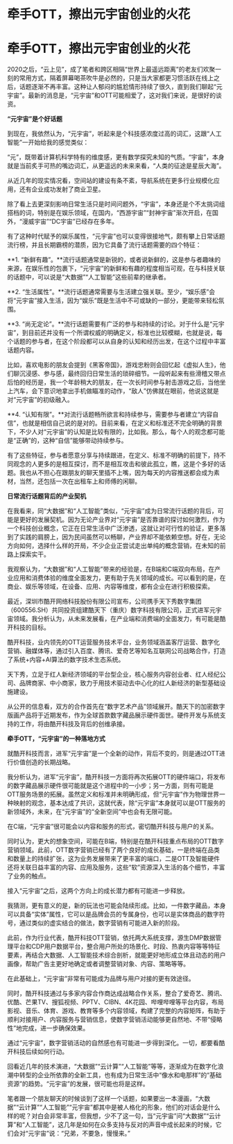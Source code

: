 # 牵手OTT，擦出元宇宙创业的火花


# 牵手OTT，擦出元宇宙创业的火花

2020之后，“云上见”，成了笔者和跨区相隔“世界上最遥远距离”的老友们欢聚一刻的常用方式，隔着屏幕喝茶吹牛是必然的，只是当大家都更习惯活跃在线上之后，话题逐渐不再丰富。这种让人郁闷的尴尬情形持续了很久，直到我们聊起“元宇宙”。最新的消息是，“元宇宙”和OTT可能相爱了，这对我们来说，是很好的谈资。

**“元宇宙”是个好话题**

到现在，我依然认为，“元宇宙”，听起来是个科技感浓度过高的词汇，这跟“人工智能”一开始给我的感觉类似：

“元”，既带着计算机科学特有的维度感，更有数学探究未知的气质。“宇宙”，本身就是当前炙手可热的嘴边词汇，从更遥远的未来来看，“人类的征途是星辰大海”。

从近几年的现实情况看，空间站的建设有条不紊，导航系统在更多行业规模化应用，还有企业成功发射了商业卫星。

除了看上去更深刻影响日常生活只是时间问题外，“宇宙”，本身还是个不太挑词组搭档的词，特别是在娱乐领域，在国内，“西游宇宙”“封神宇宙”渐次开启，在国外，“漫威宇宙”“DC宇宙”已经存在多年。

有了这种时代赋予的娱乐属性，“元宇宙”也可以变得很接地气，颇有攀上日常话题流行榜，并且长期霸榜的潜质，因为它具备了流行话题需要的四个特征：

**1. “新鲜有趣”。**流行话题通常是新锐的，或者说新鲜的，这是参与者趣味的来源，在娱乐性的包裹下，“元宇宙”的新鲜和有趣的程度相当可观，在与科技关联的话题中，可以说是“大数据”“人工智能”这些前辈的继承者。

**2. “生活属性”。**流行话题通常需要与生活建立强关联。至少，“娱乐感”会将“元宇宙”接入生活，因为“娱乐”既是生活中不可或缺的一部分，更能带来轻松氛围。

**3. “尚无定论”。**流行话题需要有广泛的参与和持续的讨论。对于什么是“元宇宙”，到目前还并没有一个所谓权威的明确定义，标准也比较模糊，也就是说，每个话题的参与者，在这个阶段都可以从自身的认知和经历出发，在这个过程中丰富话题内容。

比如，喜欢电影的朋友会提到《黑客帝国》，游戏忠粉则会回忆起《虚拟人生》，他们聊沉浸感、参与感，最终回归日常生活的琐碎细节。一段听起来有些滑稽又带点后怕的经历是，我一个年龄稍大的朋友，在一次长时间参与射击游戏之后，当他坐上汽车，会下意识地拿出手机做瞄准的动作，“敌人”仿佛就在眼前，他说这就是对“元宇宙”的初级融入。

**4. “认知有限”。**对流行话题畅所欲言和持续参与，需要参与者建立“内容自信”，也就是相信自己说的是对的。目前来看，在定义和标准还不完全明确的背景下，不少人对“元宇宙”的认知是比较有限的，比如我。那么，每个人的观念都可能是“正确”的，这种“自信”能够带动持续参与。

有了这些特征，参与者愿意分享与持续跟进，在定义、标准不明确的前提下，持不同观念的人更多的是相互探讨，而不是相互攻击和彼此孤立，瞧，这是个多好的话题。我也从不担心在跟朋友的聊天里插不上嘴，因为每天的内容推送都会成为素材，当然，还包括一次在出租车上和师傅的闲聊。

**日常流行话题背后的产业契机**

在我看来，同“大数据”和“人工智能”类似，“元宇宙”成为日常流行话题的背后，可能是更好的发展契机。因为无论产业界对“元宇宙”是否靠谱的探讨如何激烈，作为一个科技创业概念，它正在日常生活中广泛渗透，这就让对可行性的验证，更多落到了实践的肩膀上，因为民间虽然可以畅聊，产业界却不能依赖空想。好在，无论方向如何，选择什么样的开局，不少企业正尝试走出单纯的概念营销，在未知的前路上探索实干。

我观察认为，“大数据”和“人工智能”带来的经验是，在B端和C端双向布局，在产业应用和消费体验的维度全面发力，更有助于先关领域的成长。可以看到的是，在商业、娱乐等领域，在设备、应用、内容等维度，都有企业在进行积极探索。

最近，深圳市酷开网络科技股份有限公司宣布，公司携手天下秀数字集团（600556.SH）共同投资组建酷天下（重庆）数字科技有限公司，正式进军元宇宙领域。我分析认为，从未来发展看，在产业端和消费端的全面发力，有可能是酷开科技的目标。

酷开科技，业内领先的OTT运营服务技术平台，业务领域涵盖客厅运营、数字化营销、融媒体等，通过引入百度、腾讯、爱奇艺等知名互联网公司战略合作，打造了系统+内容+AI算法的数字技术生态系统。

天下秀，立足于红人新经济领域的平台型企业，核心服务内容创业者、红人经纪公司、品牌商家、中小商家，致力于用技术驱动去中心化的红人新经济的新型基础设施建设。

从公开的信息看，双方的合作首先在“数字艺术产品”领域展开。酷天下的加密数字版画产品将于近期发布，作为全球首款数字藏品展示硬件面世。硬件开发与系统支持的工作，将由酷开科技及背后的创维承接。

**牵手OTT，“元宇宙”的一种落地方式**

就酷开科技而言，进军“元宇宙”是一个全新的动作，背后不变的，则是通过OTT进行价值创造的长期战略。

我分析认为，进军“元宇宙”，酷开科技一方面将再次拓展OTT的硬件端口，将发布的数字藏品展示硬件很可能就是这个进程中的一小步；另一方面，则有可能是OTT服务场景的拓展。虽然定义和标准并未明确形成，但“元宇宙”作为物理世界一种映射的观念，基本达成了共识，这就代表，除“元宇宙”本身就可以是OTT服务的新领域外，未来，在“元宇宙”的“全新空间”中也会有无限可能。

在C端，“元宇宙”很可能会以内容和服务的形式，密切酷开科技与用户的关系。

同时认为，更大的想象空间，可能在B端，特别是在酷开科技重点布局的OTT数字营销领域。此前，OTT数字营销已经有了两个良好的成长基础，一是终端在品类和数量上的持续扩张，这为业务发展带来了更丰富的端口，二是OTT及智能硬件还将关联日益丰富的内容、应用及服务，这些“软”资源深入生活的各个细节，丰富了业务的触点。

接入“元宇宙”之后，这两个方向上的成长潜力都有可能进一步释放。

我猜测，更有意义的是，新的玩法也可能会陆续形成。比如，一件数字藏品，本身可以具备“实体”属性，它可以是品牌会员的专属身份，也可以是实体商品的数字符号，通过类似的虚实结合的做法，数字营销有可能进入新的阶段。

此前，作为行业代表，酷开科技OTT营销，依托两大系统支撑，源生DMP数据管理平台和CDP用户数据平台，整合用户所处的场景化、时段、热衷内容等等特征要素，再结合大数据、人工智能技术综合剖析，就能更好地形成立体且动态的用户画像，帮助广告主更好地确定或者调整营销对象、内容、策略等等。

在此基础上，“元宇宙”非常有可能成为品牌与用户对接的更有效途径。

同时，酷开科技通过与多家内容合作商达成战略合作关系，整合了爱奇艺、腾讯、优酷、芒果TV、搜狐视频、PPTV、CIBN、4K花园、哔哩哔哩等平台内容，布局影视、音乐、体育、游戏、教育等多个内容领域，构建了完整的内容矩阵，有助于顺利对接用户、内容服务与营销信息，使数字营销活动能够更自然地、不带“侵略性”地完成，进一步确保效果。

通过“元宇宙”，数字营销活动的自然感也有可能进一步得到深化。一切，都要看酷开科技后续如何行动。

回看近几年的技术演进，“大数据”“云计算”“人工智能”等等，逐渐成为在数字化浪潮中转型的企业所依靠的全新工具，也有成为日常生活中“像水和电那样”的“基础资源”的趋势。“元宇宙”的发展，很可能也将是这样。

笔者跟一个朋友聊天的时候谈到了这样一个话题，如果要出一本漫画，“大数据”“云计算”“人工智能”“元宇宙”都其中是被人格化的形象，他们的对话会是什么样的呢？对白会非常丰富，但我想，少不了这一句，当“元宇宙”问“大数据”“云计算”和“人工智能”，这几年是如何在众多支持与反对的声音中成长起来的时候，它们会对“元宇宙”说：“兄弟，不要急，慢慢来。”

